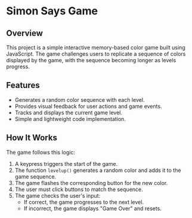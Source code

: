 # Simon Says Game

## Overview

This project is a simple interactive memory-based color game built using JavaScript. The game challenges users to replicate a sequence of colors displayed by the game, with the sequence becoming longer as levels progress.

## Features

- Generates a random color sequence with each level.
- Provides visual feedback for user actions and game events.
- Tracks and displays the current game level.
- Simple and lightweight code implementation.

## How It Works

The game follows this logic:

1. A keypress triggers the start of the game.
2. The function `levelup()` generates a random color and adds it to the game sequence.
3. The game flashes the corresponding button for the new color.
4. The user must click buttons to match the sequence.
5. The game checks the user's input:
   - If correct, the game progresses to the next level.
   - If incorrect, the game displays "Game Over" and resets.
